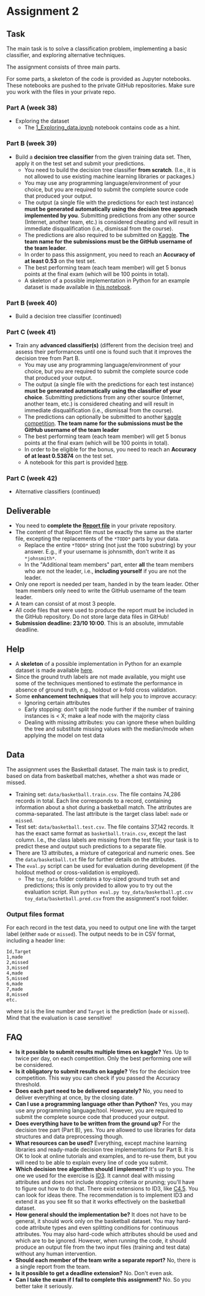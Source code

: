 # Assignment 2

## Task

The main task is to solve a classification problem, implementing a basic classifier, and exploring alternative techniques.

The assignment consists of three main parts.

For some parts, a skeleton of the code is provided as Jupyter notebooks. These notebooks are pushed to the private GitHub repositories. Make sure you work with the files in your private repo.


### Part A (week 38)

  * Exploring the dataset
    * The [1_Exploring_data.ipynb](1_Exploring_data.ipynb) notebook contains code as a hint.  

### Part B (week 39)

  * Build a **decision tree classifier** from the given training data set. Then, apply it on the test set and submit your predictions.
      - You need to build the decision tree classifier **from scratch**. (I.e., it is not allowed to use existing machine learning libraries or packages.)
      - You may use any programming language/environment of your choice, but you are required to submit the complete source code that produced your output.
      - The output (a single file with the predictions for each test instance) **must be generated automatically using the decision tree approach implemented by you**. Submitting predictions from any other source (Internet, another team, etc.) is considered cheating and will result in immediate disqualification (i.e., dismissal from the course).   
      - The predictions are also required to be submitted on [Kaggle](https://www.kaggle.com/t/42fe17fac7d54895bb0181e85b4d4d19). **The team name for the submissions must be the GitHub username of the team leader**.
      - In order to pass this assignment, you need to reach an **Accuracy of at least 0.53** on the test set.
      - The best performing team (each team member) will get 5 bonus points at the final exam (which will be 100 points in total).
      - A skeleton of a possible implementation in Python for an example dataset is made available in [this notebook](2_Decision_tree_example.ipynb).

### Part B (week 40)

  * Build a decision tree classifier (continued)

### Part C (week 41)

  * Train any **advanced classifier(s)** (different from the decision tree) and assess their performances until one is found such that it improves the decision tree from Part B.
      - You may use any programming language/environment of your choice, but you are required to submit the complete source code that produced your output.
      - The output (a single file with the predictions for each test instance) **must be generated automatically using the classifier of your choice**. Submitting predictions from any other source (Internet, another team, etc.) is considered cheating and will result in immediate disqualification (i.e., dismissal from the course).   
      - The predictions can optionally be submitted to another [kaggle competition](https://www.kaggle.com/t/7cd45d4a0ca44ee39c50fdad548d1a0e). **The team name for the submissions must be the GitHub username of the team leader**
      - The best performing team (each team member) will get 5 bonus points at the final exam (which will be 100 points in total).
      - In order to be eligible for the bonus, you need to reach an **Accuracy of at least 0.53874** on the test set.
      - A notebook for this part is provided [here](3_advanced_classifiers.ipynb).


### Part C (week 42)

  * Alternative classifiers (continued)


## Deliverable

  - You need to **complete the [Report file](REPORT.md)** in your private repository.
  - The content of that Report file must be exactly the same as the starter file, excepting the replacements of the `*TODO*` parts by your data.
    - Replace the entire `*TODO*` string (not just the `TODO` substring) by your answer. E.g., if your username is johnsmith, don't write it as `*johnsmith*`.
    - In the "Additional team members" part, enter **all** the team members who are not the leader, i.e., **including yourself** if you are not the leader.
  - Only one report is needed per team, handed in by the team leader. Other team members only need to write the GitHub username of the team leader.
  - A team can consist of at most 3 people.
  - All code files that were used to produce the report must be included in the GitHub repository. Do not store large data files in GitHub!
  - **Submission deadline: 23/10 10:00**. This is an absolute, immutable deadline.


## Help

  * A **skeleton** of a possible implementation in Python for an example dataset is made available [here](2_Decision_tree_example.ipynb).
  * Since the ground truth labels are not made available, you might use some of the techniques mentioned to estimate the performance in absence of ground truth, e.g., holdout or k-fold cross validation.
  * Some **enhancement techniques** that will help you to improve accuracy:
    - Ignoring certain attributes
    - Early stopping: don't split the node further if the number of training instances is < X; make a leaf node with the majority class
    - Dealing with missing attributes: you can ignore these when building the tree and substitute missing values with the median/mode when applying the model on test data


## Data

The assignment uses the Basketball dataset. The main task is to predict, based on data from basketball matches, whether a shot was made or missed.

  - Training set: `data/basketball.train.csv`. The file contains 74,286 records in total. Each line corresponds to a record, containing information about a shot during a basketball match. The attributes are comma-separated. The last attribute is the target class label: `made` or `missed`.
  - Test set: `data/basketball.test.csv`. The file contains 37,142 records. It has the exact same format as `basketball.train.csv`, except the last column. I.e., the class labels are missing from the test file; your task is to predict these and output such predictions to a separate file.
  - There are 13 attributes, a mixture of categorical and numeric ones. See the `data/basketball.txt` file for further details on the attributes.
  - The `eval.py` script can be used for evaluation during development (if the holdout method or cross-validation is employed).
    * The `toy_data` folder contains a toy-sized ground truth set and predictions; this is only provided to allow you to try out the evaluation script. Run `python eval.py toy_data/basketball.gt.csv toy_data/basketball.pred.csv` from the assignment's root folder.


### Output files format

For each record in the test data, you need to output one line with the target label (either `made` or `missed`). The output needs to be in CSV format, including a header line:
```
Id,Target
1,made
2,missed
3,missed
4,made
5,missed
6,made
7,made
8,missed
etc.
```  
where `Id` is the line number and `Target` is the prediction (`made` or `missed`).
Mind that the evaluation is case sensitive!


## FAQ

  * **Is it possible to submit results multiple times on kaggle?**
Yes. Up to twice per day, on each competition. Only the best performing one will be considered.
  * **Is it obligatory to submit results on kaggle?**
Yes for the decision tree competition. This way you can check if you passed the Accuracy threshold.
  * **Does each part need to be delivered separately?** No, you need to deliver everything at once, by the closing date.
  * **Can I use a programming language other than Python?** Yes, you may use any programming language/tool. However, you are required to submit the complete source code that produced your output.
  * **Does everything have to be written from the ground up?**
  For the decision tree part (Part B), yes. You are allowed to use libraries for data structures and data preprocessing though.
  * **What resources can be used?**
  Everything, except machine learning libraries and ready-made decision tree implementations for Part B. It is OK to look at online tutorials and examples, and to re-use them, but you will need to be able to explain every line of code you submit.
  * **Which decision tree algorithm should I implement?** It's up to you. The one we used for the exercise is [ID3](https://en.wikipedia.org/wiki/ID3_algorithm). It cannot deal with missing attributes and does not include stopping criteria or pruning; you'll have to figure out how to do that. There exist extensions to ID3, like [C4.5](https://en.wikipedia.org/wiki/C4.5_algorithm). You can look for ideas there. The recommendation is to implement ID3 and extend it as you see fit so that it works effectively on the basketball dataset.
  * **How general should the implementation be?** It does not have to be general, it should work only on the basketball dataset. You may hard-code attribute types and even splitting conditions for continuous attributes. You may also hard-code which attributes should be used and which are to be ignored. However, when running the code, it should produce an output file from the two input files (training and test data) without any human intervention.
  * **Should each member of the team write a separate report?** No, there is a single report from the team.
  * **Is it possible to get a deadline extension?**
      No. Don't even ask.
  * **Can I take the exam if I fail to complete this assignment?**
      No. So you better take it seriously.
